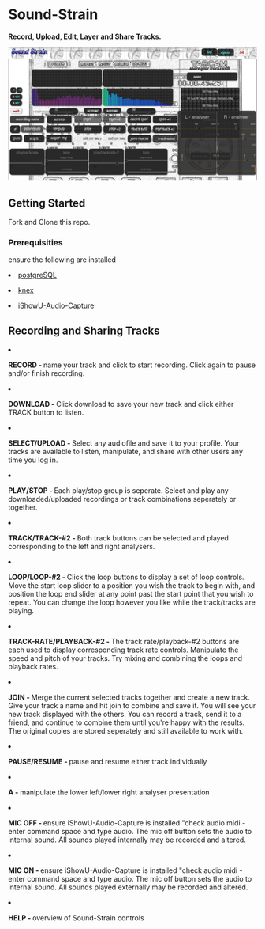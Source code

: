 
# Sound-Strain
<p><strong>Record, Upload, Edit, Layer and Share Tracks.</strong></p>

![Alt text](./cool.png?raw=true "Optional Title")



## Getting Started

<!-- These instructions will get you a copy of the project up and running on your local machine for development and testing purposes. See deployment for notes on how to deploy the project on a live system. -->

Fork and Clone this repo.

### Prerequisities

<!-- What things you need to install the software and how to install them -->
ensure the following are installed

<a href='http://exponential.io/blog/2015/02/21/install-postgresql-on-mac-os-x-via-brew/'><li>postgreSQL</li></a>

<a href='http://knexjs.org/'><li>knex</li></a>

<a href='https://support.shinywhitebox.com/hc/en-us/articles/204161459-Installing-iShowU-Audio-Capture
'><li>iShowU-Audio-Capture</li></a>


<h2>Recording and Sharing Tracks</h2>
<p></p>
<li><p><strong>RECORD - </strong>name your track and click to start recording. Click again to pause and/or finish recording.</p></li>
<li><p><strong>DOWNLOAD - </strong>Click download to save your new track and click either TRACK button to listen.</p></li>
<li><p><strong>SELECT/UPLOAD - </strong>Select any audiofile and save it to your profile. Your tracks are available to listen, manipulate, and share with other users any time you log in.</p></li>
<li><p><strong>PLAY/STOP - </strong>Each play/stop group is seperate. Select and play any downloaded/uploaded recordings or track combinations seperately or together.</p></li>
<li><p><strong>TRACK/TRACK-#2 - </strong>Both track buttons can be selected and played corresponding to the left and right analysers.</p></li>
<li><p><strong>LOOP/LOOP-#2 - </strong>Click the loop buttons to display a set of loop controls. Move the start loop slider to a position you wish the track to begin with, and position the loop end slider at any point past the start point that you wish to repeat. You can change the loop however you like while the track/tracks are playing.</p></li>
<li><p><strong>TRACK-RATE/PLAYBACK-#2 - </strong>The track rate/playback-#2 buttons are each used to display corresponding track rate controls. Manipulate the speed and pitch of your tracks. Try mixing and combining the loops and playback rates.</p></li>
<li><p><strong>JOIN - </strong>Merge the current selected tracks together and create a new track. Give your track a name and hit join to combine and save it. You will see your new track displayed with the others. You can record a track, send it to a friend, and continue to combine them until you're happy with the results. The original copies are stored seperately and still available to work with.</p></li>
<li><p><strong>PAUSE/RESUME - </strong>pause and resume either track individually</p></li>
<li><p><strong>A - </strong>manipulate the lower left/lower right analyser presentation</p></li>
<li><p><strong>MIC OFF - </strong>ensure iShowU-Audio-Capture is installed "check audio midi - enter command space and type audio. The mic off button sets the audio to internal sound. All sounds played internally may be recorded and altered.</p></li>
<li><p><strong>MIC ON - </strong>ensure iShowU-Audio-Capture is installed "check audio midi - enter command space and type audio. The mic off button sets the audio to internal sound. All sounds played externally may be recorded and altered.</p></li>
<li><p><strong>HELP - </strong>overview of Sound-Strain controls</p></li>
</ul>


